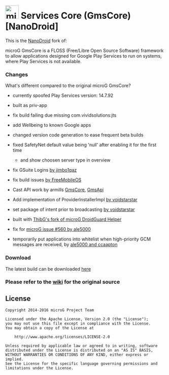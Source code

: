 <img src="http://i.imgur.com/hXY4lcC.png" height="42px" alt="microG" /> Services Core (GmsCore) [NanoDroid]
=======

This is the [NanoDroid](https://gitlab.com/Nanolx/NanoDroid) fork of:

microG GmsCore is a FLOSS (Free/Libre Open Source Software) framework to allow applications designed for Google Play Services to run on systems, where Play Services is not available.

### Changes

What's different compared to the original microG GmsCore?

* currently spoofed Play Services version: 14.7.92

* built as priv-app
* fix build failing due missing com.vividsolutions:jts
* add Wellbeing to known Google apps
* changed version code generation to ease frequent beta builds
* fixed SafetyNet default value being 'null' after enabling it for the first time
  * and show choosen server type in overview
* fix GSuite Logins [by jimbo1qaz](https://github.com/jimbo1qaz/android_packages_apps_GmsCore/commit/9e972191c4fb2b0498f2ca881645a6481b8da537)
* fix build issues [by FreeMobileOS](https://github.com/FreeMobileOS/android_packages_apps_GmsCore/commit/95e839146d4f65a3ee2455a14f138514f2683124)
* Cast API work by armills [GmsCore](https://github.com/armills/android_packages_apps_GmsCore/tree/cast-mvp), [GmsApi](https://github.com/armills/android_external_GmsApi/tree/cast-mvp)
* Add implementation of ProviderInstallerImpl [by voidstarstar](https://github.com/voidstarstar/android_packages_apps_GmsCore/commit/0e54f62d5e243ec22219631ad69da924164fd259)
* set package of intent prior to broadcasting [by voidstarstar](https://github.com/voidstarstar/android_packages_apps_GmsCore/commit/6c1a479bb10229512183351133f1df43c4297236)
* built with [ThibG's fork of microG DroidGuard Helper](https://github.com/ThibG/android_packages_apps_RemoteDroidGuard)
* fix for [microG issue #560 by ale5000](https://github.com/ale5000-git/android_packages_apps_GmsCore/commits/patch-1)
* temporarily put applications into whitelist when high-priority GCM messages are received, by [ale5000 and ccaapton](https://github.com/ale5000-git/android_packages_apps_GmsCore/commits/master)

### Download

The latest build can be downloaded [here](https://nanolx.org/fdroid/repo)

### Please refer to the [wiki](https://github.com/microg/android_packages_apps_GmsCore) for the original source

License
-------
    Copyright 2014-2016 microG Project Team

    Licensed under the Apache License, Version 2.0 (the "License");
    you may not use this file except in compliance with the License.
    You may obtain a copy of the License at

        http://www.apache.org/licenses/LICENSE-2.0

    Unless required by applicable law or agreed to in writing, software
    distributed under the License is distributed on an "AS IS" BASIS,
    WITHOUT WARRANTIES OR CONDITIONS OF ANY KIND, either express or implied.
    See the License for the specific language governing permissions and
    limitations under the License.
